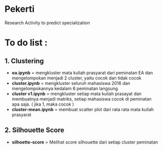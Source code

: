 # Pekerti
Research Activity to predict specialization

# To do list :
## 1. Clustering
- **ea.ipynb** = mengkluster mata kuliah prasyarat dari peminatan EA dan mengelompokan menjadi 2 cluster, yaitu cocok dan tidak cocok
- **cluster.ipynb** = mengkluster seluruh mahasiswa 2016 dan mengelompokannya kedalam 6 peminatan langsung
- **cluster v1.ipynb** = mengkluster setiap mata kuliah prasayat dan membuatnya menjadi matriks, setiap mahasiswa cocok di peminatan apa saja. ( jika 1, maka cocok )
- **cluster-mean.ipynb** = membuat scatter plot dari rata rata mata kuliah prasyarat

## 2. Silhouette Score
- **silhoette-score** = Melihat score silhouette dari setiap cluster peminatan
